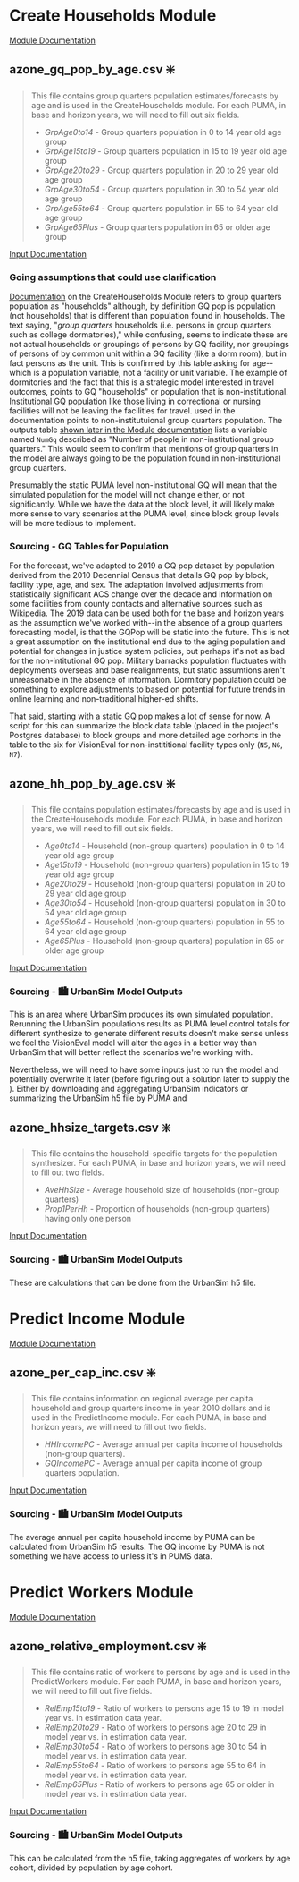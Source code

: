# **Create Households Module**
[Module Documentation](https://github.com/visioneval/VisionEval/blob/master/sources/modules/VESimHouseholds/inst/module_docs/CreateHouseholds.md#createhouseholds-module)

## **azone_gq_pop_by_age.csv** ❇️

>This file contains group quarters population estimates/forecasts by age and is used in the CreateHouseholds module. For each PUMA, in base and horizon years, we will need to fill out six fields.
>- _GrpAge0to14_ - Group quarters population in 0 to 14 year old age group
>- _GrpAge15to19_ - Group quarters population in 15 to 19 year old age group
>- _GrpAge20to29_ - Group quarters population in 20 to 29 year old age group
>- _GrpAge30to54_ - Group quarters population in 30 to 54 year old age group
>- _GrpAge55to64_ - Group quarters population in 55 to 64 year old age group
>- _GrpAge65Plus_ - Group quarters population in 65 or older age group

[Input Documentation](https://github.com/visioneval/VisionEval/blob/master/sources/modules/VESimHouseholds/inst/module_docs/CreateHouseholds.md#azone_gq_pop_by_agecsv)

### **Going assumptions that could use clarification**
[Documentation](https://github.com/visioneval/VisionEval/blob/master/sources/modules/VESimHouseholds/inst/module_docs/CreateHouseholds.md#createhouseholds-module) on the CreateHouseholds Module refers to group quarters population as "households" although, by definition GQ pop is population (not households) that is different than population found in households. The text saying, "_group quarters_ households (i.e. persons in group quarters such as college dormatories)," while confusing, seems to indicate these are not actual households or groupings of persons by GQ facility, nor groupings of persons of by common unit within a GQ facility (like a dorm room), but in fact persons as the unit. This is confirmed by this table asking for age--which is a population variable, not a facility or unit variable. The example of dormitories and the fact that this is a strategic model interested in travel outcomes, points to GQ "households" or population that is non-institutional. Institutional GQ population like those living in correctional or nursing facilities will not be leaving the facilities for travel. used in the documentation points to non-institutuional group quarters population. The outputs table [shown later in the Module documentation](https://github.com/visioneval/VisionEval/blob/master/sources/modules/VESimHouseholds/inst/module_docs/CreateHouseholds.md#datasets-produced-by-the-module) lists a variable named `NumGq` described as "Number of people in non-institutional group quarters." This would seem to confirm that mentions of group quarters in the model are always going to be the population found in non-institutional group quarters.

Presumably the static PUMA level non-institutional GQ will mean that the simulated population for the model will not change either, or not significantly. While we have the data at the block level, it will likely make more sense to vary scenarios at the PUMA level, since block group levels will be more tedious to implement.

### **Sourcing - GQ Tables for Population**
For the forecast, we've adapted to 2019 a GQ pop dataset by population derived from the 2010 Decennial Census that details GQ pop by block, facility type, age, and sex. The adaptation involved adjustments from statistically significant ACS change over the decade and information on some facilities from county contacts and alternative sources such as Wikipedia. The 2019 data can be used both for the base and horizon years as the assumption we've worked with--in the absence of a group quarters forecasting model, is that the GQPop will be static into the future. This is not a great assumption on the institutional end due to the aging population and potential for changes in justice system policies, but perhaps it's not as bad for the non-intitutional GQ pop. Military barracks population fluctuates with deployments overseas and base realignments, but static assumtions aren't unreasonable in the absence of information. Dormitory population could be something to explore adjustments to based on potential for future trends in online learning and non-traditional higher-ed shifts.

That said, starting with a static GQ pop makes a lot of sense for now. A script for this can summarize the block data table (placed in the project's Postgres database) to block groups and more detailed age corhorts in the table to the six for VisionEval for non-instititional facility types only (`N5`, `N6`, `N7`).

## **azone_hh_pop_by_age.csv** ❇️

>This file contains population estimates/forecasts by age and is used in the CreateHouseholds module. For each PUMA, in base and horizon years, we will need to fill out six fields.
>- _Age0to14_ - Household (non-group quarters) population in 0 to 14 year old age group
>- _Age15to19_ - Household (non-group quarters) population in 15 to 19 year old age group
>- _Age20to29_ - Household (non-group quarters) population in 20 to 29 year old age group
>- _Age30to54_ - Household (non-group quarters) population in 30 to 54 year old age group
>- _Age55to64_ - Household (non-group quarters) population in 55 to 64 year old age group
>- _Age65Plus_ - Household (non-group quarters) population in 65 or older age group

[Input Documentation](https://github.com/visioneval/VisionEval/blob/master/sources/modules/VESimHouseholds/inst/module_docs/CreateHouseholds.md#azone_hh_pop_by_agecsv)

### **Sourcing - 🏙️ UrbanSim Model Outputs**
This is an area where UrbanSim produces its own simulated population. Rerunning the UrbanSim populations results as PUMA level control totals for different synthesize to generate different results doesn't make sense unless we feel the VisionEval model will alter the ages in a better way than UrbanSim that will better reflect the scenarios we're working with.

Nevertheless, we will need to have some inputs just to run the model and potentially overwrite it later (before figuring out a solution later to supply the ). Either by downloading and aggregating UrbanSim indicators or summarizing the UrbanSim h5 file by PUMA and 


## **azone_hhsize_targets.csv** ❇️

>This file contains the household-specific targets for the population synthesizer. For each PUMA, in base and horizon years, we will need to fill out two fields.
>- _AveHhSize_ - Average household size of households (non-group quarters)
>- _Prop1PerHh_ - Proportion of households (non-group quarters) having only one person

[Input Documentation](https://github.com/visioneval/VisionEval/blob/master/sources/modules/VESimHouseholds/inst/module_docs/CreateHouseholds.md#azone_hh_pop_by_agecsv)

### **Sourcing - 🏙️ UrbanSim Model Outputs**
These are calculations that can be done from the UrbanSim h5 file.


# Predict Income Module

[Module Documentation](https://github.com/VisionEval/VisionEval/blob/master/sources/modules/VESimHouseholds/inst/module_docs/PredictIncome.md#predictincome-module)

## azone_per_cap_inc.csv ❇️

>This file contains information on regional average per capita household and group quarters income in year 2010 dollars and is used in the PredictIncome module. For each PUMA, in base and horizon years, we will need to fill out two fields.
>- _HHIncomePC_ - 	Average annual per capita income of households (non-group quarters).
>- _GQIncomePC_ - Average annual per capita income of group quarters population.

[Input Documentation](https://github.com/visioneval/VisionEval/blob/master/sources/modules/VESimHouseholds/inst/module_docs/PredictIncome.md#azone_per_cap_inccsv)

### **Sourcing - 🏙️ UrbanSim Model Outputs**
The average annual per capita household income by PUMA can be calculated from UrbanSim h5 results. The GQ income by PUMA is not something we have access to unless it's in PUMS data.

# Predict Workers Module
[Module Documentation](https://github.com/VisionEval/VisionEval/blob/master/sources/modules/VESimHouseholds/inst/module_docs/PredictWorkers.md#predictworkers-module)

## azone_relative_employment.csv ❇️

>This file contains ratio of workers to persons by age and is used in the PredictWorkers module. For each PUMA, in base and horizon years, we will need to fill out five fields.
>- _RelEmp15to19_ - Ratio of workers to persons age 15 to 19 in model year vs. in estimation data year.
>- _RelEmp20to29_ - Ratio of workers to persons age 20 to 29 in model year vs. in estimation data year.
>- _RelEmp30to54_ - Ratio of workers to persons age 30 to 54 in model year vs. in estimation data year.
>- _RelEmp55to64_ - Ratio of workers to persons age 55 to 64 in model year vs. in estimation data year.
>- _RelEmp65Plus_ - Ratio of workers to persons age 65 or older in model year vs. in estimation data year.

[Input Documentation](https://github.com/visioneval/VisionEval/blob/master/sources/modules/VESimHouseholds/inst/module_docs/PredictWorkers.md#azone_relative_employmentcsv)


### **Sourcing - 🏙️ UrbanSim Model Outputs**
This can be calculated from the h5 file, taking aggregates of workers by age cohort, divided by population by age cohort.
